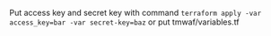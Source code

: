 Put access key and secret key with command `terraform apply -var access_key=bar -var secret-key=baz` or put tmwaf/variables.tf
